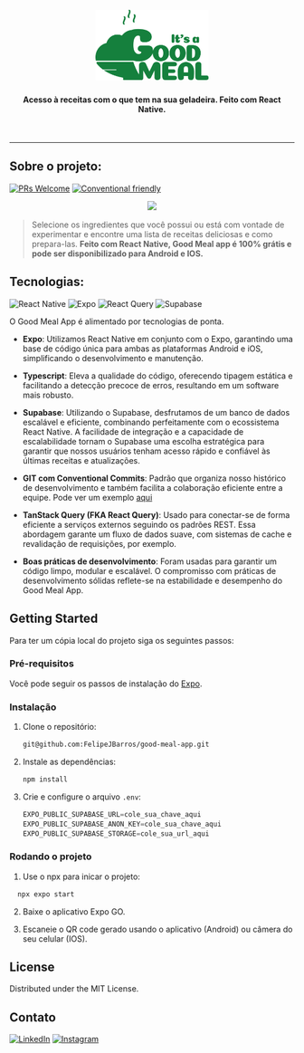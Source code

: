 <h1 align="center">
  <br>
  <img src="https://github.com/FelipeJBarros/good-meal-app/blob/main/assets/images/good-meal.png?raw=true" alt="Markdownify" width="200">
  <br>
  <h4 align="center">Acesso à receitas com o que tem na sua geladeira. Feito com React Native.</h4>
  <br>
</h1>

---

## Sobre o projeto:

[![PRs Welcome](https://img.shields.io/badge/PRs-S%C3%A3o_bem_vindos-brightgreen.svg?style=flat-square)](http://makeapullrequest.com)
[![Conventional friendly](https://img.shields.io/badge/Usamos-Conventional_commits-brightgreen.svg?style=flat-square)](http://commitizen.github.io/cz-cli/](https://www.conventionalcommits.org/en/v1.0.0/))

<p align="center">
  <img src="https://i.imgur.com/ZRHrA42.png" width=1200>
</p>


> Selecione os ingredientes que você possui ou está com vontade de experimentar e encontre uma lista de receitas deliciosas e como prepara-las.
> **Feito com React Native, Good Meal app é 100% grátis e pode ser disponibilizado para Android e IOS.**

## Tecnologias:

![React Native][react-native-badge]
![Expo][expo-badge]
![React Query][react-query-badge]
![Supabase][supabase-badge]

O Good Meal App é alimentado por tecnologias de ponta.

- **Expo**: Utilizamos React Native em conjunto com o Expo, garantindo uma base de código única para ambas as plataformas Android e iOS, simplificando o desenvolvimento e manutenção.

- **Typescript**: Eleva a qualidade do código, oferecendo tipagem estática e facilitando a detecção precoce de erros, resultando em um software mais robusto.

- **Supabase**: Utilizando o Supabase, desfrutamos de um banco de dados escalável e eficiente, combinando perfeitamente com o ecossistema React Native. A facilidade de integração e a capacidade de escalabilidade tornam o Supabase uma escolha estratégica para garantir que nossos usuários tenham acesso rápido e confiável às últimas receitas e atualizações.

- **GIT com Conventional Commits**: Padrão que organiza nosso histórico de desenvolvimento e também facilita a colaboração eficiente entre a equipe. Pode ver um exemplo [aqui](https://github.com/FelipeJBarros/good-meal-app/commits/main/)

- **TanStack Query (FKA React Query)**: Usado para conectar-se de forma eficiente a serviços externos seguindo os padrões REST. Essa abordagem garante um fluxo de dados suave, com sistemas de cache e revalidação de requisições, por exemplo.

- **Boas práticas de desenvolvimento**: Foram usadas para garantir um código limpo, modular e escalável. O compromisso com práticas de desenvolvimento sólidas reflete-se na estabilidade e desempenho do Good Meal App.

<!-- GETTING STARTED -->
## Getting Started

Para ter um cópia local do projeto siga os seguintes passos:

### Pré-requisitos

Você pode seguir os passos de instalação do [Expo](https://docs.expo.dev/get-started/installation/).

### Instalação

1. Clone o repositório:
   
   ```sh
   git@github.com:FelipeJBarros/good-meal-app.git
   ```
   
2. Instale as dependências:
   
   ```sh
   npm install
   ```
   
3. Crie e configure o arquivo `.env`:
   
   ```js
   EXPO_PUBLIC_SUPABASE_URL=cole_sua_chave_aqui
   EXPO_PUBLIC_SUPABASE_ANON_KEY=cole_sua_chave_aqui
   EXPO_PUBLIC_SUPABASE_STORAGE=cole_sua_url_aqui
   ```
### Rodando o projeto

1. Use o npx para inicar o projeto:

 ```sh
   npx expo start
 ```

2. Baixe o aplicativo Expo GO.
   
3. Escaneie o QR code gerado usando o aplicativo (Android) ou câmera do seu celular (IOS).

## License

Distributed under the MIT License.

## Contato

[![LinkedIn](https://img.shields.io/badge/linkedin-%230077B5.svg?style=for-the-badge&logo=linkedin&logoColor=white&link=https://www.linkedin.com/in/felipe-jonathan/)](https://www.linkedin.com/in/felipe-jonathan/)
[![Instagram](https://img.shields.io/badge/Instagram-%23E4405F.svg?style=for-the-badge&logo=Instagram&logoColor=white&link=https://www.instagram.com/belipefarros/)](https://www.instagram.com/belipefarros/)

<!-- MARKDOWN LINKS & IMAGES -->
[react-native-badge]: https://img.shields.io/badge/react_native-%2320232a.svg?style=for-the-badge&logo=react&logoColor=%2361DAFB
[expo-badge]: https://img.shields.io/badge/expo-1C1E24?style=for-the-badge&logo=expo&logoColor=#D04A37
[supabase-badge]: https://img.shields.io/badge/Supabase-3ECF8E?style=for-the-badge&logo=supabase&logoColor=white
[react-query-badge]: https://img.shields.io/badge/-React%20Query-FF4154?style=for-the-badge&logo=react%20query&logoColor=white

